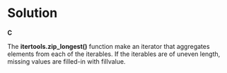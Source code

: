 # Solution

**C**

The **itertools.zip_longest()** function make an iterator that aggregates elements from each of the iterables. If the iterables are of uneven length, missing values are filled-in with fillvalue.
